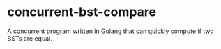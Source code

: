 # concurrent-bst-compare

A concurrent program written in Golang that can quickly compute if two BSTs are equal.
